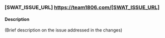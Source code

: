 <!-- Basic Todos are not major features nor defects but just items that need to be addressed like replacing something -->
<!-- Replace SWAT_ISSUE_URL with the page that it was identified on -->

### [SWAT_ISSUE_URL] https://team1806.com/[SWAT_ISSUE_URL]

#### Description

(Brief description on the issue addressed in the changes)
